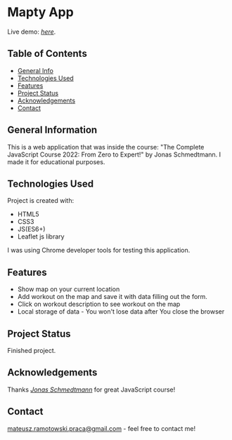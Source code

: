 # Mapty App
Live demo: [_here_](https://https://mateusz-ramotowski-poland.github.io/Mapty-App-Udemy-Course/).

## Table of Contents
* [General Info](#general-information)
* [Technologies Used](#technologies-used)
* [Features](#features)
* [Project Status](#project-status)
* [Acknowledgements](#acknowledgements)
* [Contact](#contact)

## General Information
This is a web application that was inside the course: "The Complete JavaScript Course 2022: From Zero to Expert!" by Jonas Schmedtmann. I made it for educational purposes. 

## Technologies Used
Project is created with:
* HTML5
* CSS3
* JS(ES6+)
* Leaflet js library

I was using Chrome developer tools for testing this application.
## Features
* Show map on your current location
* Add workout on the map and save it with data filling out the form.
* Click on workout description to see workout on the map
* Local storage of data - You won't lose data after You close the browser

## Project Status
Finished project.

## Acknowledgements
Thanks [_Jonas Schmedtmann_](https://www.udemy.com/course/the-complete-javascript-course/learn/lecture/22648873#overview) for great JavaScript course!

## Contact
mateusz.ramotowski.praca@gmail.com - feel free to contact me!

